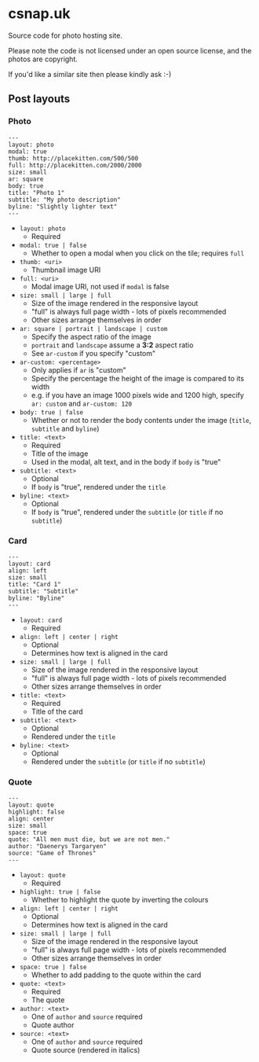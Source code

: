 # csnap.uk

Source code for photo hosting site.

Please note the code is not licensed under an open source license, and the photos are copyright.

If you'd like a similar site then please kindly ask :-)

## Post layouts

### Photo

    ---
    layout: photo
    modal: true
    thumb: http://placekitten.com/500/500
    full: http://placekitten.com/2000/2000
    size: small
    ar: square
    body: true
    title: "Photo 1"
    subtitle: "My photo description"
    byline: "Slightly lighter text"
    ---

- `layout: photo`
  - Required
- `modal: true | false`
  - Whether to open a modal when you click on the tile; requires `full`
- `thumb: <uri>`
  - Thumbnail image URI
- `full: <uri>`
  - Modal image URI, not used if `modal` is false
- `size: small | large | full`
  - Size of the image rendered in the responsive layout
  - "full" is always full page width - lots of pixels recommended
  - Other sizes arrange themselves in order
- `ar: square | portrait | landscape | custom`
  - Specify the aspect ratio of the image
  - `portrait` and `landscape` assume a **3:2** aspect ratio
  - See `ar-custom` if you specify "custom"
- `ar-custom: <percentage>`
  - Only applies if `ar` is "custom"
  - Specify the percentage the height of the image is compared to its width
  - e.g. if you have an image 1000 pixels wide and 1200 high, specify `ar: custom` and `ar-custom: 120`
- `body: true | false`
  - Whether or not to render the body contents under the image (`title`, `subtitle` and `byline`)
- `title: <text>`
  - Required
  - Title of the image
  - Used in the modal, alt text, and in the body if `body` is "true"
- `subtitle: <text>`
  - Optional
  - If `body` is "true", rendered under the `title`
- `byline: <text>`
  - Optional
  - If `body` is "true", rendered under the `subtitle` (or `title` if no `subtitle`)


### Card

    ---
    layout: card
    align: left
    size: small
    title: "Card 1"
    subtitle: "Subtitle"
    byline: "Byline"
    ---

- `layout: card`
  - Required
- `align: left | center | right`
  - Optional
  - Determines how text is aligned in the card
- `size: small | large | full`
  - Size of the image rendered in the responsive layout
  - "full" is always full page width - lots of pixels recommended
  - Other sizes arrange themselves in order
- `title: <text>`
  - Required
  - Title of the card
- `subtitle: <text>`
  - Optional
  - Rendered under the `title`
- `byline: <text>`
  - Optional
  - Rendered under the `subtitle` (or `title` if no `subtitle`)

### Quote

    ---
    layout: quote
    highlight: false
    align: center
    size: small
    space: true
    quote: "All men must die, but we are not men."
    author: "Daenerys Targaryen"
    source: "Game of Thrones"
    ---

- `layout: quote`
  - Required
- `highlight: true | false`
  - Whether to highlight the quote by inverting the colours
- `align: left | center | right`
  - Optional
  - Determines how text is aligned in the card
- `size: small | large | full`
  - Size of the image rendered in the responsive layout
  - "full" is always full page width - lots of pixels recommended
  - Other sizes arrange themselves in order
- `space: true | false`
  - Whether to add padding to the quote within the card
- `quote: <text>`
  - Required
  - The quote
- `author: <text>`
  - One of `author` and `source` required
  - Quote author
- `source: <text>`
  - One of `author` and `source` required
  - Quote source (rendered in italics)